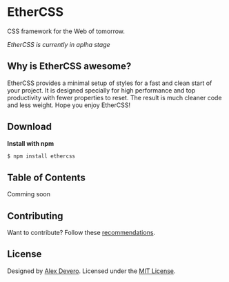 # EtherCSS
CSS framework for the Web of tomorrow.

_EtherCSS is currently in aplha stage_

## Why is EtherCSS awesome?
EtherCSS provides a minimal setup of styles for a fast and clean start of your project. It is designed specially for high performance and top productivity with fewer properties to reset. The result is much cleaner code and less weight. Hope you enjoy EtherCSS!

<!--  Todo:
## Features:
- Small and powerful
- lightweight and flexible
- Easy to customize
- Designed with love for code

## What makes EtherCSS different?

## Why designers love EtherCSS?

## Why designers love EtherCSS?

## Brower support:
| IE | Google Chrome | Mozzila Firefox | Safari |
| --- |:------------:| ----------------:| ------:|
-->

## Download
**Install with npm**
```sh
$ npm install ethercss
```

<!-- Todo:
**Install with Bower**
```sh
$ bower install ethercss
```
-->

## Table of Contents
Comming soon
<!-- Todo:
- [Getting Started](https://github.com/alexdevero/EtherCSS#getting-started)
- [Typography](https://github.com/alexdevero/EtherCSS#typography)
- [Blockquotes](https://github.com/alexdevero/EtherCSS#blockquotes)
- [Buttons](https://github.com/alexdevero/EtherCSS#buttons)
- [Lists](https://github.com/alexdevero/EtherCSS#lists)
- [Forms](https://github.com/alexdevero/EtherCSS#forms)
- [Tables](https://github.com/alexdevero/EtherCSS#tables)
- [Grids](https://github.com/alexdevero/EtherCSS#grids)
- [Codes](https://github.com/alexdevero/EtherCSS#codes)
- [Utilities](https://github.com/alexdevero/EtherCSS#utilities)
- [Tips](https://github.com/alexdevero/EtherCSS#tips)
- [Browser Support](https://github.com/alexdevero/EtherCSS#browser-support)
- [Examples](https://github.com/alexdevero/EtherCSS#examples) -->

## Contributing
Want to contribute? Follow these [recommendations](https://github.com/alexdevero/EtherCSS/blob/master/contributing.md).

## License
Designed by [Alex Devero](http://www.alexdevero.com). Licensed under the [MIT License](https://github.com/alexdevero/EtherCSS/blob/master/LICENSE.md).
